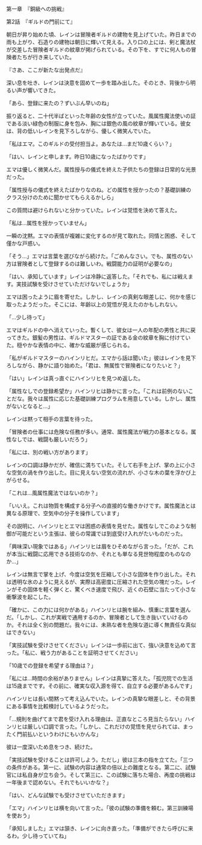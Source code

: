 第一章　『銅級への挑戦』

第2話　『ギルドの門前にて』

朝日が昇り始めた頃、レインは冒険者ギルドの建物を見上げていた。昨日までの雨も上がり、石造りの建物は朝日に輝いて見える。入り口の上には、剣と魔法杖が交差した冒険者ギルドの紋章が掲げられている。その下を、すでに何人もの冒険者たちが行き来していた。

『さあ、ここが新たな出発点だ』

深い息を吐き、レインは決意を固めて一歩を踏み出した。そのとき、背後から明るい声が響いてきた。

「あら、登録に来たの？ずいぶん早いのね」

振り返ると、二十代半ばといった年齢の女性が立っていた。風属性魔法使いの証である淡い緑色の制服に身を包み、胸には銀色の風の紋章が輝いている。彼女は、背の低いレインを見下ろしながら、優しく微笑んでいた。

「私はエマ。このギルドの受付担当よ。あなたは...まだ10歳くらい？」

「はい、レインと申します。昨日10歳になったばかりです」

エマは優しく微笑んだ。属性授与の儀式を終えた子供たちの登録は日常的な光景だった。

「属性授与の儀式を終えたばかりなのね。どの属性を授かったの？基礎訓練のクラス分けのために聞かせてもらえるかしら」

この質問は避けられないと分かっていた。レインは覚悟を決めて答えた。

「私は...属性を授かっていません」

一瞬の沈黙。エマの表情が複雑に変化するのが見て取れた。同情と困惑、そして僅かな戸惑い。

「そう...」エマは言葉を選びながら続けた。「ごめんなさい。でも、属性のない方は冒険者として登録するのは難しいわ。戦闘能力の証明が必要なの」

「はい、承知しています」レインは冷静に返答した。「それでも、私には戦えます。実技試験を受けさせていただけないでしょうか」

エマは困ったように眉を寄せた。しかし、レインの真剣な眼差しに、何かを感じ取ったようだった。そこには、年齢以上の覚悟が見えたのかもしれない。

「...少し待って」

エマはギルドの中へ消えていった。暫くして、彼女は一人の年配の男性と共に戻ってきた。銀髪の男性は、ギルドマスターの証である金の紋章を胸に付けていた。穏やかな表情の中に、確かな威厳が感じられる。

「私がギルドマスターのハインリヒだ。エマから話は聞いた」彼はレインを見下ろしながら、静かに語り始めた。「君は、無属性で冒険者になりたいと？」

「はい」レインは真っ直ぐにハインリヒを見つめ返した。

「属性なしでの登録希望か」ハインリヒは静かに言った。「これは前例のないことだな。我々は属性に応じた基礎訓練プログラムを用意している。しかし、属性がないとなると...」

レインは黙って相手の言葉を待った。

「冒険者の仕事には危険な任務が多い。通常、属性魔法が戦力の基本となる。属性なしでは、戦闘も厳しいだろう」

「私には、別の戦い方があります」

レインの口調は静かだが、確信に満ちていた。そして右手を上げ、掌の上に小さな空気の渦を作り出した。目に見えない空気の流れが、小さな木の葉を浮かび上がらせる。

「これは...風属性魔法ではないのか？」

「いいえ。これは物質を構成する分子への直接的な働きかけです。属性魔法とは異なる原理で、空気中の分子を操作しています」

その説明に、ハインリヒとエマは困惑の表情を見せた。属性なしでこのような制御が可能だという主張は、彼らの常識では到底受け入れがたいものだった。

「興味深い現象ではある」ハインリヒは眉をひそめながら言った。「だが、これが本当に戦闘に応用できる技術なのか、それとも単なる見世物程度のものなのか...」

レインは無言で掌を上げ、今度は空気を圧縮して小さな固体を作り出した。それは透明な氷のように見えるが、実際は高密度に圧縮された空気の塊だった。レインがその固体を軽く弾くと、驚くべき速度で飛び、近くの石壁に当たって小さな衝撃波を起こした。

「確かに、この力には何かがある」ハインリヒは腕を組み、慎重に言葉を選んだ。「しかし、これが実戦で通用するのか、冒険者として生き抜いていけるのか。それは全く別の問題だ。我々には、未熟な者を危険な道に導く無責任な真似はできない」

「実技試験を受けさせてください」レインは一歩前に出て、強い決意を込めて言った。「私に、戦う力があることを証明させてください」

「10歳での登録を希望する理由は？」

「私には...時間の余裕がありません」レインは真摯に答えた。「孤児院での生活は15歳までです。その前に、確実な収入源を得て、自立する必要があるんです」

ハインリヒは長い間黙って考え込んでいた。レインの真摯な眼差しと、その背景にある事情を比較検討しているようだった。

「...規則を曲げてまで君を受け入れる理由は、正直なところ見当たらない」ハインリヒは厳しい口調で言った。「しかし、これだけの覚悟を見せられては、まったく門前払いというわけにもいかんな」

彼は一度深いため息をつき、続けた。

「実技試験を受けることは許可しよう。ただし」彼は三本の指を立てた。「三つの条件がある。第一に、試験の内容は通常の倍以上の難度となる。第二に、試験官には私自身が立ち会う。そして第三に、この試験に落ちた場合、再度の挑戦は一年後まで認めない。それでもいいかな？」

「はい、どんな試験でも受けさせていただきます」

「エマ」ハインリヒは横を向いて言った。「彼の試験の準備を頼む。第三訓練場を使おう」

「承知しました」エマは頷き、レインに向き直った。「準備ができたら呼びに来るわ。少し待っていてね」